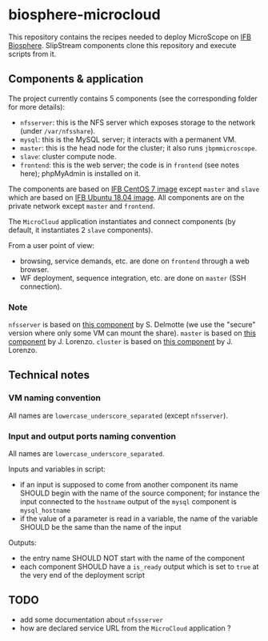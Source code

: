 # biosphere-microcloud

This repository contains the recipes needed to deploy MicroScope on [IFB Biosphere](https://biosphere.france-bioinformatique.fr/).
SlipStream components clone this repository and execute scripts from it.

## Components & application

The project currently contains 5 components (see the corresponding folder for more details):

  - `nfsserver`: this is the NFS server which exposes storage to the network (under `/var/nfsshare`).
  - `mysql`: this is the MySQL server; it interacts with a permanent VM.
  - `master`: this is the head node for the cluster; it also runs `jbpmmicroscope`.
  - `slave`: cluster compute node.
  - `frontend`: this is the web server; the code is in `frontend` (see notes here); phpMyAdmin is installed on it.

The components are based on [IFB CentOS 7 image](https://nuv.la/module/ifb/examples/images/centos-7-ifb)
except `master` and `slave` which are based on [IFB Ubuntu 18.04 image](https://nuv.la/module/ifb/examples/images/ubuntu-18.04-ifb).
All components are on the private network except `master` and `frontend`.

The `MicroCloud` application instantiates and connect components (by default, it instantiates 2 `slave` components).

From a user point of view:

  - browsing, service demands, etc. are done on `frontend` through a web browser.
  - WF deployment, sequence integration, etc. are done on `master` (SSH connection).

### Note

`nfsserver` is based on [this component](https://nuv.la/module/ifb/devzone/NFS-Frontend-Backend/MonBackEndNFS-v18772-copy/18857)
by S. Delmotte (we use the "secure" version where only some VM can mount the share).
`master` is based on [this component](https://nuv.la/module/ifb/devzone/jlorenzo/cluster/slurm_master-ubuntu18/19722)
by J. Lorenzo.
`cluster` is based on [this component](https://nuv.la/module/ifb/devzone/jlorenzo/cluster/slurm_slave-ubuntu18/19719)
by J. Lorenzo.

## Technical notes

### VM naming convention

All names are `lowercase_underscore_separated` (except `nfsserver`).

### Input and output ports naming convention

All names are `lowercase_underscore_separated`.

Inputs and variables in script:

  - if an input is supposed to come from another component its name SHOULD begin with the name of the source component;
  for instance the input connected to the `hostname` output of the `mysql` component is `mysql_hostname`
  - if the value of a parameter is read in a variable, the name of the variable SHOULD be the same than the name of the input

Outputs:

  - the entry name SHOULD NOT start with the name of the component
  - each component SHOULD have a `is_ready` output which is set to `true` at the very end of the deployment script


## TODO

  - add some documentation about `nfssserver`
  - how are declared service URL from the `MicroCloud` application ?
